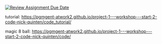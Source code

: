 [![Review Assignment Due Date](https://classroom.github.com/assets/deadline-readme-button-24ddc0f5d75046c5622901739e7c5dd533143b0c8e959d652212380cedb1ea36.svg)](https://classroom.github.com/a/XiFIQTfY)

tutorial: https://pgmgent-atwork2.github.io/project-1---workshop---start-2-code-nick-quinten/code_tutorial/

magic 8 ball: https://pgmgent-atwork2.github.io/project-1---workshop---start-2-code-nick-quinten/code/
